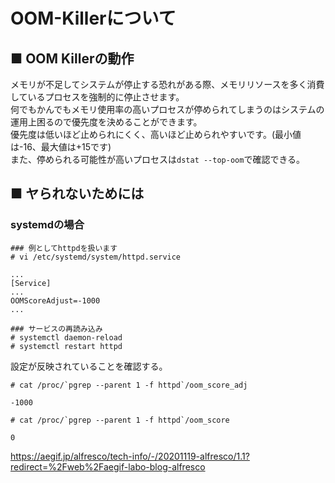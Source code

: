 # OOM-Killerについて
## ■ OOM Killerの動作
メモリが不足してシステムが停止する恐れがある際、メモリリソースを多く消費しているプロセスを強制的に停止させます。  
何でもかんでもメモリ使用率の高いプロセスが停められてしまうのはシステムの運用上困るので優先度を決めることができます。  
優先度は低いほど止められにくく、高いほど止められやすいです。(最小値は-16、最大値は+15です)  
また、停められる可能性が高いプロセスは`dstat --top-oom`で確認できる。  
## ■ ヤられないためには
### systemdの場合
```
### 例としてhttpdを扱います
# vi /etc/systemd/system/httpd.service
```
```
...
[Service]
...
OOMScoreAdjust=-1000
...
```
```
### サービスの再読み込み
# systemctl daemon-reload
# systemctl restart httpd
```
設定が反映されていることを確認する。
```
# cat /proc/`pgrep --parent 1 -f httpd`/oom_score_adj
```
```
-1000
```
```
# cat /proc/`pgrep --parent 1 -f httpd`/oom_score
```
```
0
```
https://aegif.jp/alfresco/tech-info/-/20201119-alfresco/1.1?redirect=%2Fweb%2Faegif-labo-blog-alfresco
